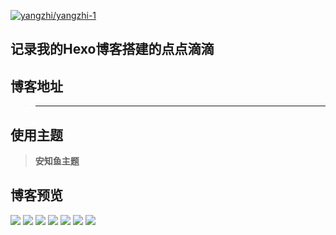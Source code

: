 [![yangzhi/yangzhi-1](https://gitee.com/yangzhi-1/yangzhi-1/widgets/widget_card.svg?colors=ffffff,1e252b,323d47,455059,d7deea,99a0ae)](https://gitee.com/yangzhi-1/yangzhi-1)

## 记录我的Hexo博客搭建的点点滴滴
## 博客地址
> ****
## 使用主题
> **安知鱼主题**
## 博客预览
![](https://bu.dusays.com/2023/08/03/64cb9840f3642.jpg)
![](https://gitee.com/yangzhi-1/picture/raw/master/6.jpg)
![](https://gitee.com/yangzhi-1/picture/raw/master/5.jpg)
![](https://gitee.com/yangzhi-1/picture/raw/master/4.jpg)
![](https://gitee.com/yangzhi-1/picture/raw/master/3.jpg)
![](https://gitee.com/yangzhi-1/picture/raw/master/2.jpg)
![](https://gitee.com/yangzhi-1/picture/raw/master/1.jpg)
